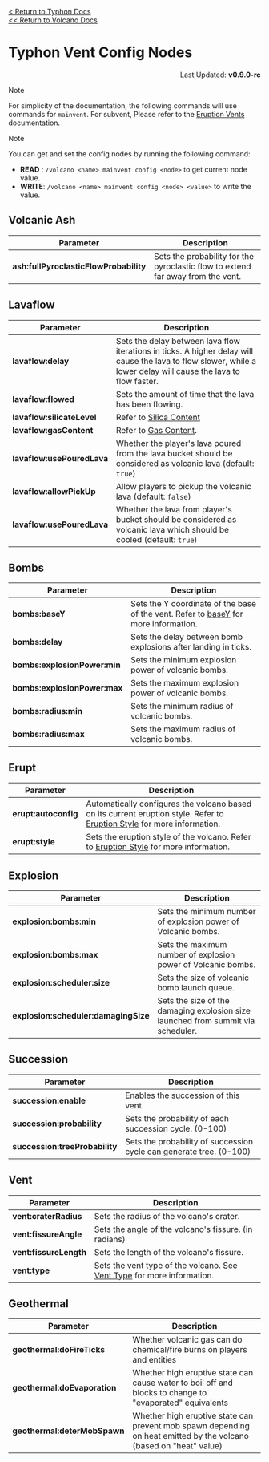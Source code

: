 [<  Return to Typhon Docs](/DOCS.md)  
[<< Return to Volcano Docs](./index.md)  

# Typhon Vent Config Nodes
<p align="right">Last Updated: <b>v0.9.0-rc</b></p>

> [!NOTE]  
> For simplicity of the documentation, the following commands will use commands for `mainvent`. For subvent, Please refer to the [Eruption Vents](./vents.md#commands) documentation.

> [!NOTE]
> You can get and set the config nodes by running the following command:
> - **READ** : `/volcano <name> mainvent config <node>` to get current node value.
> - **WRITE**: `/volcano <name> mainvent config <node> <value>` to write the value.

## Volcanic Ash
| **Parameter**         | **Description**                                                                                                   |
|-----------------------|-------------------------------------------------------------------------------------------------------------------|
| **ash:fullPyroclasticFlowProbability** | Sets the probability for the pyroclastic flow to extend far away from the vent. |

## Lavaflow
| **Parameter**             | **Description**                                                                                                                                                  |
|---------------------------|------------------------------------------------------------------------------------------------------------------------------------------------------------------|
| **lavaflow:delay**        | Sets the delay between lava flow iterations in ticks. A higher delay will cause the lava to flow slower, while a lower delay will cause the lava to flow faster. |
| **lavaflow:flowed**       | Sets the amount of time that the lava has been flowing.                                                                                                          |
| **lavaflow:silicateLevel**| Refer to [Silica Content](lava.md#silica-content)                                                                                                                |
| **lavaflow:gasContent**   | Refer to [Gas Content](lava.md#gas-content).                                                                                                                     |
| **lavaflow:usePouredLava** | Whether the player's lava poured from the lava bucket should be considered as volcanic lava (default: `true`)                                                    |
| **lavaflow:allowPickUp** | Allow players to pickup the volcanic lava (default: `false`) |                                                                                                    |                                                                                                                      
| **lavaflow:usePouredLava** | Whether the lava from player's bucket should be considered as volcanic lava which should be cooled (default: `true`) |

## Bombs
| **Parameter**                | **Description**                                               |
|------------------------------|---------------------------------------------------------------|
| **bombs:baseY**              | Sets the Y coordinate of the base of the vent. Refer to [baseY](eruption.md#baseY-of-the-vent) for more information. |
| **bombs:delay**              | Sets the delay between bomb explosions after landing in ticks. |
| **bombs:explosionPower:min** | Sets the minimum explosion power of volcanic bombs.           |
| **bombs:explosionPower:max** | Sets the maximum explosion power of volcanic bombs.           |
| **bombs:radius:min**         | Sets the minimum radius of volcanic bombs.                     |
| **bombs:radius:max**         | Sets the maximum radius of volcanic bombs.                     |

## Erupt

| **Parameter**        | **Description**                                                                                                   |
|----------------------|-------------------------------------------------------------------------------------------------------------------|
| **erupt:autoconfig** | Automatically configures the volcano based on its current eruption style. Refer to [Eruption Style](eruption.md#eruption-style) for more information. |
| **erupt:style**      | Sets the eruption style of the volcano. Refer to [Eruption Style](eruption.md#eruption-style) for more information. |

## Explosion

| **Parameter**                       | **Description**                                                                                              |
|-------------------------------------|--------------------------------------------------------------------------------------------------------------|
| **explosion:bombs:min**             | Sets the minimum number of explosion power of Volcanic bombs.                                              |
| **explosion:bombs:max**             | Sets the maximum number of explosion power of Volcanic bombs.                                              |
| **explosion:scheduler:size**        | Sets the size of volcanic bomb launch queue.                                                                 |
| **explosion:scheduler:damagingSize**| Sets the size of the damaging explosion size launched from summit via scheduler.                             |

## Succession
| **Parameter**         | **Description**                                                                                                   |
|-----------------------|-------------------------------------------------------------------------------------------------------------------|
| **succession:enable** | Enables the succession of this vent.                                                                            |
| **succession:probability** | Sets the probability of each succession cycle. (0-100)                                                              |
| **succession:treeProbability** | Sets the probability of succession cycle can generate tree. (0-100)                                                        |


## Vent
| **Parameter**         | **Description**                                                                                                   |
|-----------------------|-------------------------------------------------------------------------------------------------------------------|
| **vent:craterRadius** | Sets the radius of the volcano's crater.                                                                          |
| **vent:fissureAngle** | Sets the angle of the volcano's fissure. (in radians)                                                             |
| **vent:fissureLength**| Sets the length of the volcano's fissure.                                                                         |
| **vent:type**         | Sets the vent type of the volcano. See [Vent Type](vents.md#vent-type) for more information.                   |

## Geothermal
| **Parameter** | **Description** |
|---------------|-----------------|
| **geothermal:doFireTicks** | Whether volcanic gas can do chemical/fire burns on players and entities |
| **geothermal:doEvaporation** | Whether high eruptive state can cause water to boil off and blocks to change to "evaporated" equivalents |
| **geothermal:deterMobSpawn** | Whether high eruptive state can prevent mob spawn depending on heat emitted by the volcano (based on "heat" value) |

